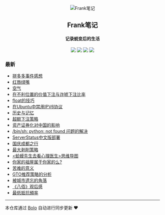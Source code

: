 <p align="center"><img alt="Frank笔记" src="https://img.hacpai.com/avatar/1567567929066_1567591058303.jpeg?ima"></p><h2 align="center">
Frank笔记
</h2>

<h4 align="center">记录蜕变后的生活</h4>
<p align="center"><a title="Frank笔记" target="_blank" href="https://github.com/dqswan18/bolo-blog"><img src="https://img.shields.io/github/last-commit/dqswan18/bolo-blog.svg?style=flat-square&color=FF9900"></a>
<a title="GitHub repo size in bytes" target="_blank" href="https://github.com/dqswan18/bolo-blog"><img src="https://img.shields.io/github/repo-size/dqswan18/bolo-blog.svg?style=flat-square"></a>
<a title="Bolo Version" target="_blank" href="https://github.com/adlered/bolo-solo"><img src="https://img.shields.io/badge/bolo-v2.2 稳定版-f1e05a.svg?style=flat-square&color=blueviolet"></a>
<a title="Hits" target="_blank" href="https://github.com/88250/hits"><img src="https://hits.b3log.org/dqswan18/bolo-blog.svg"></a></p>

### 最新

* [拼多多事件感想](https://frank2019.me/articles/2021/01/14/1610613237089.html)
* [红唇绿嘴](https://frank2019.me/articles/2021/01/03/1609664307374.html)
* [空气](https://frank2019.me/articles/2020/12/29/1609212050696.html)
* [在不利位置的价值下注与诈唬下注比率](https://frank2019.me/articles/2020/12/24/1608776292603.html)
* [float的技巧](https://frank2019.me/articles/2020/12/11/1607652036254.html)
* [在Ubuntu中禁用IPV6协议](https://frank2019.me/articles/2020/11/30/1606707346964.html)
* [历史与记忆](https://frank2019.me/articles/2020/11/29/1606640181508.html)
* [超额下注策略](https://frank2019.me/articles/2020/11/13/1605249109544.html)
* [资产证券化对中国的影响](https://frank2019.me/articles/2020/11/12/1605164985437.html)
* [/bin/sh: python: not found 问题的解决](https://frank2019.me/articles/2020/10/30/1604026173105.html)
* [ServerStatus中文版部署](https://frank2019.me/articles/2020/10/28/1603856210593.html)
* [国庆成都之行](https://frank2019.me/articles/2020/10/14/1602662318272.html)
* [最大剥削策略](https://frank2019.me/articles/2020/09/27/1601195250306.html)
* [<蛤蟆先生去看心理医生>思维导图](https://frank2019.me/articles/2020/09/22/1600787080690.html)
* [你家的祖屋属于你家的么?](https://frank2019.me/articles/2020/09/17/1600321716966.html)
* [苦难的意义](https://frank2019.me/articles/2020/09/11/1599793411863.html)
* [GTO推荐策略的分析](https://frank2019.me/articles/2020/09/01/1598944987736.html)
* [被城市遗忘的角落](https://frank2019.me/articles/2020/08/29/1598688631894.html)
* [《八佰》观后感](https://frank2019.me/articles/2020/08/21/1597997031263.html)
* [ 最低抵抗頻率](https://frank2019.me/articles/2020/08/18/1597721750710.html)



---

本仓库通过 [Bolo](https://github.com/adlered/bolo-solo) 自动进行同步更新 ❤️ 